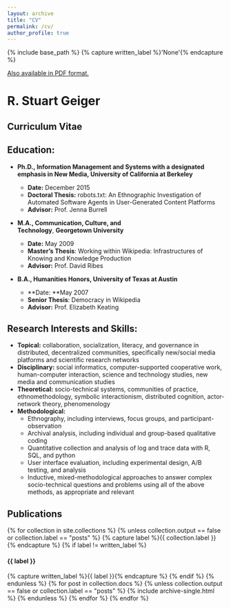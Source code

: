 ```yaml
---
layout: archive
title: "CV"
permalink: /cv/
author_profile: true
---
```


{% include base_path %}
{% capture written_label %}'None'{% endcapture %}

[Also available in PDF format.](http://www.stuartgeiger.com/geiger-cv-apr2013.pdf)

# **R. Stuart Geiger**

## **Curriculum Vitae**

## Education:

* **Ph.D., Information Management and Systems with a designated emphasis in New Media, University of California at Berkeley**
    * **Date:** December 2015
    * **Doctoral Thesis:** robots.txt: An Ethnographic Investigation of Automated Software Agents in User-Generated Content Platforms
    * **Advisor:** Prof. Jenna Burrell

* **M.A., Communication, Culture, and Technology**, **Georgetown University**
    * **Date:** May 2009
    * **Master’s Thesis**: Working within Wikipedia: Infrastructures of Knowing and Knowledge Production
    * **Advisor:** Prof. David Ribes

* **B.A., Humanities Honors, University of Texas at Austin**
    * **Date: **May 2007
    * **Senior Thesis**: Democracy in Wikipedia
    * **Advisor:** Prof. Elizabeth Keating

## Research Interests and Skills:

* **Topical:** collaboration, socialization, literacy, and governance in distributed, decentralized communities, specifically new/social media platforms and scientific research networks
* **Disciplinary:** social informatics, computer-supported cooperative work, human-computer interaction, science and technology studies, new media and communication studies
* **Theoretical:** socio-technical systems, communities of practice, ethnomethodology, symbolic interactionism, distributed cognition, actor-network theory, phenomenology
* **Methodological:**
    * Ethnography, including interviews, focus groups, and participant-observation
    * Archival analysis, including individual and group-based qualitative coding
    * Quantitative collection and analysis of log and trace data with R, SQL, and python
    * User interface evaluation, including experimental design, A/B testing, and analysis
    * Inductive, mixed-methodological approaches to answer complex socio-technical questions and problems using all of the above methods, as appropriate and relevant

## Publications

{% for collection in site.collections %}
  {% unless collection.output == false or collection.label == "posts" %}
    {% capture label %}{{ collection.label }}{% endcapture %}
    {% if label != written_label %}
      <h4 id="{{ label | slugify }}" class="archive__subtitle">{{ label }}</h4>
      {% capture written_label %}{{ label }}{% endcapture %}
    {% endif %}
  {% endunless %}
  {% for post in collection.docs %}
    {% unless collection.output == false or collection.label == "posts" %}
      {% include archive-single.html %}
    {% endunless %}
  {% endfor %}
{% endfor %}
